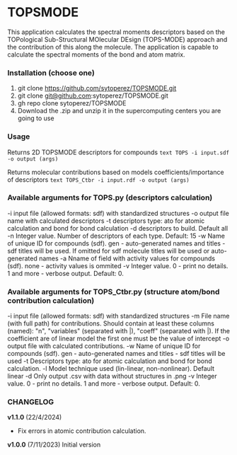 # TOPSMODE

This application calculates the spectral moments descriptors based on the TOPological Sub-Structural MOlecular DEsign (TOPS-MODE) approach and the contribution of this along the molecule. The application is capable to calculate the spectral moments of the bond and atom matrix.
### Installation (choose one)
1. git clone https://github.com/sytoperez/TOPSMODE.git
2. git clone git@github.com:sytoperez/TOPSMODE.git
3. gh repo clone sytoperez/TOPSMODE
4. Download the .zip and unzip it in the supercomputing centers you are going to use
### Usage
Returns 2D TOPSMODE descriptors for compounds
```text TOPS -i input.sdf -o output (args) ```


Returns molecular contributions based on models coefficients/importance of descriptors
```text TOPS_Ctbr -i input.rdf -o output (args) ```

### Available arguments for TOPS.py (descriptors calculation)
-i input file (allowed formats: sdf) with standardized structures
-o output file name with calculated descriptors
-t descriptors type: ato for atomic calculation and bond for bond calculation
-d descriptors to build. Default all
-n Integer value. Number of descriptors of each type. Default: 15
-w Name of unique ID for compounds (sdf). gen - auto-generated names and titles - sdf titles will be used. If omitted for sdf molecule titles will be used or auto-generated names
-a Nname of field with activity values for compounds (sdf). none - activity values is ommited
-v Integer value. 0 - print no details. 1 and more - verbose output. Default: 0.

### Available arguments for TOPS_Ctbr.py (structure atom/bond contribution calculation)
-i input file (allowed formats: sdf) with standardized structures
-m File name (with full path) for contributions. Should contain at least these columns (named): "n", "variables" (separated with |), "coeff" (separated with |). If the coefficient are of linear model the first one must be the value of intercept
 -o output file with calculated contributions.
-w Name of unique ID for compounds (sdf). gen - auto-generated names and titles - sdf titles will be used
-t Descriptors type: ato for atomic calculation and bond for bond calculation.
-l Model technique used (lin-linear, non-nonlinear). Default linear
-d Only output .csv with data without structures in .png
-v Integer value. 0 - print no details. 1 and more - verbose output. Default: 0.

### CHANGELOG
**v1.1.0** (22/4/2024)
- Fix errors in atomic contribution calculation.

**v1.0.0** (7/11/2023)
Initial version
